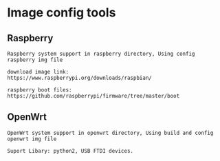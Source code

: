 # Image config tools

## Raspberry
	Raspberry system support in raspberry directory, Using config raspberry img file

	download image link:
	https://www.raspberrypi.org/downloads/raspbian/

	raspberry boot files:
	https://github.com/raspberrypi/firmware/tree/master/boot

## OpenWrt
	OpenWrt system support in openwrt directory, Using build and config openwrt img file

	Suport Libary: python2, USB FTDI devices.
